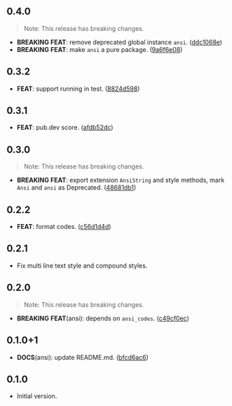 ## 0.4.0

> Note: This release has breaking changes.

 - **BREAKING** **FEAT**: remove deprecated global instance `ansi`. ([ddc1068e](https://github.com/hyiso/ansi/commit/ddc1068e46c0c708a5b27808b145ab9d2b91fb51))
 - **BREAKING** **FEAT**: make `ansi` a pure package. ([9a6f6e08](https://github.com/hyiso/ansi/commit/9a6f6e0853cf4ded0710601215b500b1b204735f))

## 0.3.2

 - **FEAT**: support running in test. ([8824d598](https://github.com/hyiso/ansi/commit/8824d598d07b1ae2e8bc26fc1d304862e5ea7111))

## 0.3.1

 - **FEAT**: pub.dev score. ([afdb52dc](https://github.com/hyiso/ansi/commit/afdb52dcad6c26706a037d1ae62fade7fb6026c9))

## 0.3.0

> Note: This release has breaking changes.

 - **BREAKING** **FEAT**: export extension `AnsiString` and style methods, mark `Ansi` and `ansi` as Deprecated. ([48681db1](https://github.com/hyiso/ansi/commit/48681db1bc747b85a83a6cc13b8b49bd3665b3ec))

## 0.2.2

 - **FEAT**: format codes. ([c56d1d4d](https://github.com/hyiso/ansi/commit/c56d1d4d08a658743ba799b142a0f21298cab6c3))

## 0.2.1

 - Fix multi line text style and compound styles.

## 0.2.0

> Note: This release has breaking changes.

 - **BREAKING** **FEAT**(ansi): depends on `ansi_codes`. ([c49cf0ec](https://github.com/hyiso/ansi/commit/c49cf0ecbc576eff4ec84c704df4325286930495))

## 0.1.0+1

 - **DOCS**(ansi): update README.md. ([bfcd6ac6](https://github.com/hyiso/ansi/commit/bfcd6ac6a760ed0866f425fe6e2272d1c12daaf5))

## 0.1.0

- Initial version.
